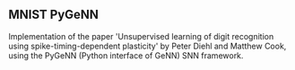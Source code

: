 ## MNIST PyGeNN

Implementation of the paper 'Unsupervised learning of digit recognition using spike-timing-dependent plasticity' by Peter Diehl and Matthew Cook, using the PyGeNN (Python interface of GeNN) SNN framework.